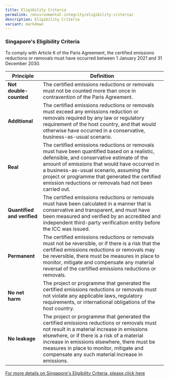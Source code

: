 ```yaml
---
title: Eligibility Criteria
permalink: /environmental-integrity/eligibility-criteria/
description: Eligibility Criteria
variant: markdown
---
```

### Singapore's Eligibility Criteria

To comply with Article 6 of the Paris Agreement, the certified emissions reductions or removals must have occurred between 1 January 2021 and 31 December 2030.

| Principle | Definition |
| --- | --- |
| **Not double-counted** | The certified emissions reductions or removals must not be counted more than once in contravention of the Paris Agreement. |
| **Additional** | The certified emissions reductions or removals must exceed any emissions reduction or removals required by any law or regulatory requirement of the host country, and that would otherwise have occurred in a conservative, business-as-usual scenario. |
| **Real** | The certified emissions reductions or removals must have been quantified based on a realistic, defensible, and conservative estimate of the amount of emissions that would have occurred in a business-as-usual scenario, assuming the project or programme that generated the certified emission reductions or removals had not been carried out. |
| **Quantified and verified** | The certified emissions reductions or removals must have been calculated in a manner that is conservative and transparent, and must have been measured and verified by an accredited and independent third-party verification entity before the ICC was issued. |
| **Permanent** | The certified emissions reductions or removals must not be reversible, or if there is a risk that the certified emissions reductions or removals may be reversible, there must be measures in place to monitor, mitigate and compensate any material reversal of the certified emissions reductions or removals. |
| **No net harm** | The project or programme that generated the certified emissions reductions or removals must not violate any applicable laws, regulatory requirements, or international obligations of the host country. |
| **No leakage** | The project or programme that generated the certified emissions reductions or removals must not result in a material increase in emissions elsewhere, or if there is a risk of a material increase in emissions elsewhere, there must be measures in place to monitor, mitigate and compensate any such material increase in emissions. |

[For more details on Singapore's Eligibility Criteria, please click here](https://www.mse.gov.sg/latest-news/eligibility-criteria-for-internationalcarboncredits)